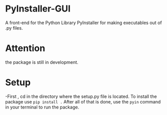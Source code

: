 # PyInstaller-GUI
A front-end for the Python Library PyInstaller for making executables out of .py files.
# Attention
the package is still in development. 
# Setup 
-First , cd in the directory where the setup.py file is located.
To install the package use ```pip install .```
After all of that is done, use the ```pyin``` command in your terminal to run the package.

